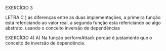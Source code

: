 

EXERCÍCIO 3 

LETRA C )  as diferenças entre as duas implementações, a primeira função está refericiando ao valor real, a segunda função esta refericiando ao algo abstrato. usando o conceito inversão de dependências

EXERCÍCIO 4)
A) Na função performAttack porque é justamente que o conceito de inversão de dependência.